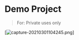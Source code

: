 # Demo Project

> For: Private uses only
> 
[![capture-20210301104245.png](https://i.postimg.cc/QdfHRcjw/capture-20210301104245.png)]
